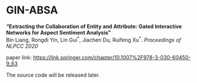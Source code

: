 # GIN-ABSA

**“Extracting the Collaboration of Entity and Attribute: Gated Interactive Networks for Aspect Sentiment Analysis”**  
Bin Liang, Rongdi Yin, Lin Gui<sup>\*</sup>, Jiachen Du, Ruifeng Xu<sup>\*</sup>. *Proceedings of NLPCC 2020*

paper link: https://link.springer.com/chapter/10.1007%2F978-3-030-60450-9_63

The source code will be released later.
